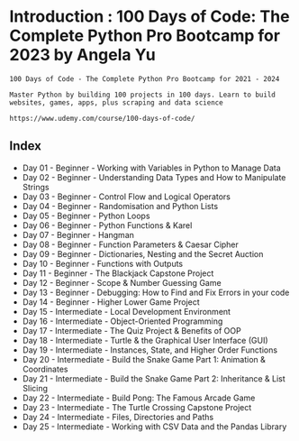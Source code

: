 # Introduction : 100 Days of Code: The Complete Python Pro Bootcamp for 2023 by Angela Yu
	
	100 Days of Code - The Complete Python Pro Bootcamp for 2021 - 2024
	
	Master Python by building 100 projects in 100 days. Learn to build websites, games, apps, plus scraping and data science

	https://www.udemy.com/course/100-days-of-code/	

## Index

- Day 01 - Beginner - Working with Variables in Python to Manage Data		
- Day 02 - Beginner - Understanding Data Types and How to Manipulate Strings		
- Day 03 - Beginner - Control Flow and Logical Operators		
- Day 04 - Beginner - Randomisation and Python Lists
- Day 05 - Beginner - Python Loops	
- Day 06 - Beginner - Python Functions & Karel	
- Day 07 - Beginner - Hangman
- Day 08 - Beginner - Function Parameters & Caesar Cipher	
- Day 09 - Beginner - Dictionaries, Nesting and the Secret Auction
- Day 10 - Beginner - Functions with Outputs
- Day 11 - Beginner - The Blackjack Capstone Project
- Day 12 - Beginner - Scope & Number Guessing Game
- Day 13 - Beginner - Debugging: How to Find and Fix Errors in your code
- Day 14 - Beginner - Higher Lower Game Project	
- Day 15 - Intermediate - Local Development Environment	
- Day 16 - Intermediate - Object-Oriented Programming	
- Day 17 - Intermediate - The Quiz Project & Benefits of OOP	
- Day 18 - Intermediate - Turtle & the Graphical User Interface (GUI)
- Day 19 - Intermediate - Instances, State, and Higher Order Functions	
- Day 20 - Intermediate - Build the Snake Game Part 1: Animation & Coordinates	
- Day 21 - Intermediate - Build the Snake Game Part 2: Inheritance  & List Slicing
- Day 22 - Intermediate - Build Pong: The Famous Arcade Game	
- Day 23 - Intermediate - The Turtle Crossing Capstone Project
- Day 24 - Intermediate - Files, Directories and Paths
- Day 25 - Intermediate - Working with CSV Data and the Pandas Library